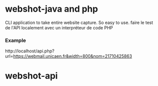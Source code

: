 # webshot-java and php
CLI application to take entire website capture. So easy to use.
faire le test de l'API localement avec un interpréteur de code PHP

### Example


http://localhost/api.php?url=https://webmail.unicaen.fr&width=800&nom=21710425863
# webshot-api
